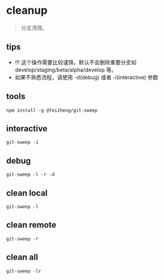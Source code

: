 # cleanup
> 分支清理。

## tips
- !!! 这个操作需要比较谨慎，默认不会删除重要分支如 develop/staging/beta/alpha/develop 等。
- 如果不熟悉流程，请使用 -d(debug) 或者 -i(interactive) 参数

## tools
```shell
npm install -g @feizheng/git-sweep
```

## interactive
```shell
git-sweep -i
```

## debug
```shell
git-sweep -l -r -d
```

## clean local
```shell
git-sweep -l
```

## clean remote
```shell
git-sweep -r
```

## clean all
```shell
git-sweep -lr
```


